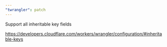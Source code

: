```yaml
---
"twrangler": patch
---
```


Support all inheritable key fields

<https://developers.cloudflare.com/workers/wrangler/configuration/#inheritable-keys>
